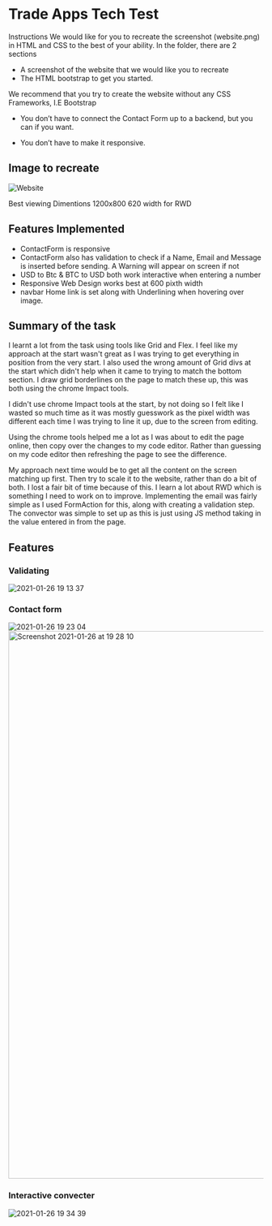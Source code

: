 # Trade Apps Tech Test
Instructions
We would like for you to recreate the screenshot (website.png) in HTML and CSS to the best of your ability.
In the folder, there are 2 sections

- A screenshot of the website that we would like you to recreate
- The HTML bootstrap to get you started.


We recommend that you try to create the website without any CSS Frameworks, I.E Bootstrap 

- You don’t have to connect the Contact Form up to a backend, but you can if you want.

- You don’t have to make it responsive.



## Image to recreate
![Website](https://user-images.githubusercontent.com/57540755/105889373-ff581e00-6005-11eb-8b75-a43842653cd1.png)

Best viewing Dimentions 
1200x800
620 width for RWD

## Features Implemented 
- ContactForm is responsive 
- ContactForm also has validation to check if a Name, Email and Message is inserted before sending. A Warning will appear on screen if not
- USD to Btc & BTC to USD both work interactive when entering a number
- Responsive Web Design works best at 600 pixth width
- navbar Home link is set along with Underlining when hovering over image. 

## Summary of the task

I learnt a lot from the task using tools like Grid and Flex. I feel like my approach at the start wasn't great as I was trying to get everything in position from the very start. I also used the wrong amount of Grid divs at the start which didn't help when it came to trying to match the bottom section. I draw grid borderlines on the page to match these up, this was both using the chrome Impact tools.

I didn't use chrome Impact tools at the start, by not doing so I felt like I wasted so much time as it was mostly guesswork as the pixel width was different each time I was trying to line it up, due to the screen from editing. 

Using the chrome tools helped me a lot as I was about to edit the page online, then copy over the changes to my code editor.  Rather than guessing on my code editor then refreshing the page to see the difference.

My approach next time would be to get all the content on the screen matching up first. Then try to scale it to the website, rather than do a bit of both. I lost a fair bit of time because of this. 
I learn a lot about RWD which is something I need to work on to improve.
Implementing the email was fairly simple as I used FormAction for this, along with creating a validation step.
The convector was simple to set up as this is just using JS method taking in the value entered in from the page.

## Features 

### Validating 
![2021-01-26 19 13 37](https://user-images.githubusercontent.com/57540755/105893741-5ca29e00-600b-11eb-8578-9e615e3c6092.gif)

### Contact form

![2021-01-26 19 23 04](https://user-images.githubusercontent.com/57540755/105894678-6ed10c00-600c-11eb-838c-95b16b40b281.gif)
<img width="1079" alt="Screenshot 2021-01-26 at 19 28 10" src="https://user-images.githubusercontent.com/57540755/105894864-ab046c80-600c-11eb-8ca5-784648c59431.png">


### Interactive convecter


![2021-01-26 19 34 39](https://user-images.githubusercontent.com/57540755/105895700-be640780-600d-11eb-8368-a4ef52ebbf8a.gif)




